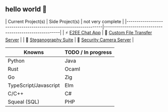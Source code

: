 ## hello world 👋



| Current Project(s)                                                | Side Project(s) | not very complete                                       |
|------------------------------------------------------------------|--------------------------------------------------------|
| ⚡ [E2EE Chat App](https://github.com/Chris-Coleongco/E2EE-Chat-App) | 🐹 [Custom File Transfer Server](https://github.com/Chris-Coleongco/Custom_File_Transfer_Protocol) |
| 🦀 [Steganography Suite](https://github.com/Chris-Coleongco/Steganography_Suite) | 📸 [Security Camera Server](https://github.com/Chris-Coleongco/sec-cam-server) |




| Knowns   | TODO / In progress |
|----------|----------|
| Python   | Java   |
| Rust    |  Ocaml  |
| Go    |  Zig  |
| TypeScript/Javascript    | Elm |
| C/C++ |  C#  |
| Squeal (SQL) | PHP   |
<!--
**Chris-Coleongco/Chris-Coleongco** is a ✨ _special_ ✨ repository because its `README.md` (this file) appears on your GitHub profile.

Here are some ideas to get you started:

- 🔭 I’m currently working on ...
- 🌱 I’m currently learning ...
- 👯 I’m looking to collaborate on ...
- 🤔 I’m looking for help with ...
- 💬 Ask me about ...
- 📫 How to reach me: ...
- 😄 Pronouns: ...
- ⚡ Fun fact: ...
-->
